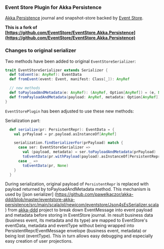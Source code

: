 ### Event Store Plugin for Akka Persistence

[Akka Persistence](http://doc.akka.io/docs/akka/2.3.9/scala/persistence.html) journal and snapshot-store backed by [Event Store](http://geteventstore.com/).

**This is a fork of [https://github.com/EventStore/EventStore.Akka.Persistence](https://github.com/EventStore/EventStore.Akka.Persistence)**

### Changes to original serializer

Two methods have been added to original ``EventStoreSerializer``:

```scala
trait EventStoreSerializer extends Serializer {
  def toEvent(o: AnyRef): EventData
  def fromEvent(event: Event, manifest: Class[_]): AnyRef

  // new methods
  def toPayloadAndMetadata(e: AnyRef): (AnyRef, Option[AnyRef]) = (e, None)
  def fromPayloadAndMetadata(payload: AnyRef, metadata: Option[AnyRef]) = payload
}
```

``EventStorePlugin`` has been adjusted to use these new methods:

Serialization part:

```scala
  def serialize(pr: PersistentRepr): EventData = {
    val prPayload = pr.payload.asInstanceOf[AnyRef]

    serialization.findSerializerFor(prPayload) match {
      case ser: EventStoreSerializer =>
        val (payload, metadata) = ser.toPayloadAndMetadata(prPayload)
        toEventData(pr.withPayload(payload).asInstanceOf[PersistentRepr], metadata)
      case _ =>
        toEventData(pr, None)
    }
  }
```

During serialization, original payload of ``PersistentRepr`` is replaced with payload returned by toPayloadAndMetadata method.
This mechanism is used by [json serializer] (https://github.com/pawelkaczor/akka-ddd/blob/master/eventstore-akka-persistence/src/main/scala/pl/newicom/eventstore/Json4sEsSerializer.scala)
from [akka-ddd](https://github.com/pawelkaczor/akka-ddd) project to break down EventMessage into event payload and metadata
before storing in EventStore journal. In result business data (business event, its metadata and its type) are mapped to EventStore's eventData, metadata and eventType
without being wrapped into PersistentRepr/EventMessage envelope (business event, metadata) or being lost (eventType).
This in turn allows easy debugging and especially easy creation of user projections.